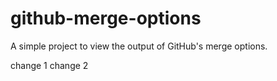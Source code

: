 # github-merge-options
A simple project to view the output of GitHub's merge options.

change 1
change 2
